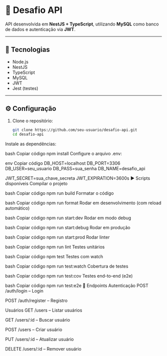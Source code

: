 # 📌 Desafio API

API desenvolvida em **NestJS + TypeScript**, utilizando **MySQL** como banco de dados e autenticação via **JWT**.

---

## 🚀 Tecnologias
- Node.js  
- NestJS  
- TypeScript  
- MySQL  
- JWT  
- Jest (testes)  

---

## ⚙️ Configuração

1. Clone o repositório:
   ```bash
   git clone https://github.com/seu-usuario/desafio-api.git
   cd desafio-api
Instale as dependências:

bash
Copiar código
npm install
Configure o arquivo .env:

env
Copiar código
DB_HOST=localhost
DB_PORT=3306
DB_USER=seu_usuario
DB_PASS=sua_senha
DB_NAME=desafio_api

JWT_SECRET=sua_chave_secreta
JWT_EXPIRATION=3600s
▶️ Scripts disponíveis
Compilar o projeto

bash
Copiar código
npm run build
Formatar o código

bash
Copiar código
npm run format
Rodar em desenvolvimento (com reload automático)

bash
Copiar código
npm run start:dev
Rodar em modo debug

bash
Copiar código
npm run start:debug
Rodar em produção

bash
Copiar código
npm run start:prod
Rodar linter

bash
Copiar código
npm run lint
Testes unitários

bash
Copiar código
npm test
Testes com watch

bash
Copiar código
npm run test:watch
Cobertura de testes

bash
Copiar código
npm run test:cov
Testes end-to-end (e2e)

bash
Copiar código
npm run test:e2e
📌 Endpoints
Autenticação
POST /auth/login – Login

POST /auth/register – Registro

Usuários
GET /users – Listar usuários

GET /users/:id – Buscar usuário

POST /users – Criar usuário

PUT /users/:id – Atualizar usuário

DELETE /users/:id – Remover usuário